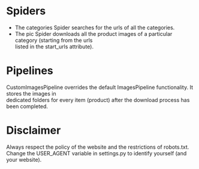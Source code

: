 
# Spiders
* The categories Spider searches for the urls of all the categories.  
* The pic Spider downloads all the product images of a particular category (starting from the urls  
listed in the start_urls attribute).  

# Pipelines
CustomImagesPipeline overrides the default ImagesPipeline functionality. It stores the images in  
dedicated folders for every item (product) after the download process has been completed.

# Disclaimer
Always respect the policy of the website and the restrictions of robots.txt.  
Change the USER_AGENT variable in settings.py to identify yourself (and your website). 